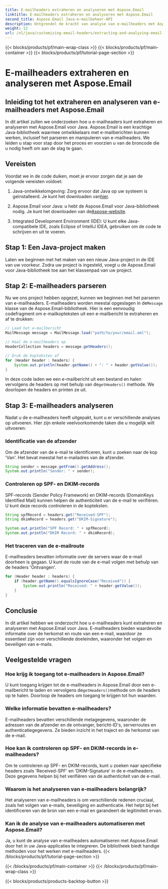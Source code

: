 ```yaml
---
title: E-mailheaders extraheren en analyseren met Aspose.Email
linktitle: E-mailheaders extraheren en analyseren met Aspose.Email
second_title: Aspose.Email Java-e-mailbeheer-API
description: Ontgrendel de kracht van analyse van e-mailheaders met Aspose.Email voor Java. Leer hoe u e-mailheaders kunt extraheren en analyseren voor verbeterde e-mailtracking en beveiliging.
weight: 12
url: /nl/java/customizing-email-headers/extracting-and-analyzing-email-headers/
---
```


{{< blocks/products/pf/main-wrap-class >}}
{{< blocks/products/pf/main-container >}}
{{< blocks/products/pf/tutorial-page-section >}}

# E-mailheaders extraheren en analyseren met Aspose.Email


## Inleiding tot het extraheren en analyseren van e-mailheaders met Aspose.Email

In dit artikel zullen we onderzoeken hoe u e-mailheaders kunt extraheren en analyseren met Aspose.Email voor Java. Aspose.Email is een krachtige Java-bibliotheek waarmee ontwikkelaars met e-mailberichten kunnen werken, inclusief het parseren en manipuleren van e-mailheaders. We leiden u stap voor stap door het proces en voorzien u van de broncode die u nodig heeft om aan de slag te gaan.

## Vereisten

Voordat we in de code duiken, moet je ervoor zorgen dat je aan de volgende vereisten voldoet:

1.  Java-ontwikkelomgeving: Zorg ervoor dat Java op uw systeem is geïnstalleerd. Je kunt het downloaden van[hier](https://www.oracle.com/java/technologies/javase-downloads.html).

2.  Aspose.Email voor Java: u hebt de Aspose.Email voor Java-bibliotheek nodig. Je kunt het downloaden van de[Aspose-website](https://releases.aspose.com/email/java/).

3. Integrated Development Environment (IDE): U kunt elke Java-compatibele IDE, zoals Eclipse of IntelliJ IDEA, gebruiken om de code te schrijven en uit te voeren.

## Stap 1: Een Java-project maken

Laten we beginnen met het maken van een nieuw Java-project in de IDE van uw voorkeur. Zodra uw project is ingesteld, voegt u de Aspose.Email voor Java-bibliotheek toe aan het klassenpad van uw project.

## Stap 2: E-mailheaders parseren

 Nu we ons project hebben opgezet, kunnen we beginnen met het parseren van e-mailheaders. E-mailheaders worden meestal opgeslagen in de`Message` klasse van de Aspose.Email-bibliotheek. Hier is een eenvoudig codefragment om e-mailkopteksten uit een e-mailbericht te extraheren en af te drukken:

```java
// Laad het e-mailbericht
MailMessage message = MailMessage.load("path/to/your/email.eml");

// Haal de e-mailheaders op
HeaderCollection headers = message.getHeaders();

// Druk de kopteksten af
for (Header header : headers) {
    System.out.println(header.getName() + ": " + header.getValue());
}
```

 In deze code laden we een e-mailbericht uit een bestand en halen vervolgens de headers op met behulp van de`getHeaders()` methode. We doorlopen de headers en printen ze uit.

## Stap 3: E-mailheaders analyseren

Nadat u de e-mailheaders heeft uitgepakt, kunt u er verschillende analyses op uitvoeren. Hier zijn enkele veelvoorkomende taken die u mogelijk wilt uitvoeren:

### Identificatie van de afzender

Om de afzender van de e-mail te identificeren, kunt u zoeken naar de kop 'Van'. Het bevat meestal het e-mailadres van de afzender.

```java
String sender = message.getFrom().getAddress();
System.out.println("Sender: " + sender);
```

### Controleren op SPF- en DKIM-records

SPF-records (Sender Policy Framework) en DKIM-records (DomainKeys Identified Mail) kunnen helpen de authenticiteit van de e-mail te verifiëren. U kunt deze records controleren in de kopteksten.

```java
String spfRecord = headers.get("Received-SPF");
String dkimRecord = headers.get("DKIM-Signature");

System.out.println("SPF Record: " + spfRecord);
System.out.println("DKIM Record: " + dkimRecord);
```

### Het traceren van de e-mailroute

E-mailheaders bevatten informatie over de servers waar de e-mail doorheen is gegaan. U kunt de route van de e-mail volgen met behulp van de headers 'Ontvangen'.

```java
for (Header header : headers) {
    if (header.getName().equalsIgnoreCase("Received")) {
        System.out.println("Received: " + header.getValue());
    }
}
```

## Conclusie

In dit artikel hebben we onderzocht hoe u e-mailheaders kunt extraheren en analyseren met Aspose.Email voor Java. E-mailheaders bieden waardevolle informatie over de herkomst en route van een e-mail, waardoor ze essentieel zijn voor verschillende doeleinden, waaronder het volgen en beveiligen van e-mails.

## Veelgestelde vragen

### Hoe krijg ik toegang tot e-mailheaders in Aspose.Email?

 U kunt toegang krijgen tot de e-mailheaders in Aspose.Email door een e-mailbericht te laden en vervolgens de`getHeaders()`methode om de headers op te halen. Doorloop de headers om toegang te krijgen tot hun waarden.

### Welke informatie bevatten e-mailheaders?

E-mailheaders bevatten verschillende metagegevens, waaronder de adressen van de afzender en de ontvanger, bericht-ID's, serverroutes en authenticatiegegevens. Ze bieden inzicht in het traject en de herkomst van de e-mail.

### Hoe kan ik controleren op SPF- en DKIM-records in e-mailheaders?

Om te controleren op SPF- en DKIM-records, kunt u zoeken naar specifieke headers zoals 'Received-SPF' en 'DKIM-Signature' in de e-mailheaders. Deze gegevens helpen bij het verifiëren van de authenticiteit van de e-mail.

### Waarom is het analyseren van e-mailheaders belangrijk?

Het analyseren van e-mailheaders is om verschillende redenen cruciaal, zoals het volgen van e-mails, beveiliging en authenticatie. Het helpt bij het identificeren van de bron van een e-mail en garandeert de legitimiteit ervan.

### Kan ik de analyse van e-mailheaders automatiseren met Aspose.Email?

Ja, u kunt de analyse van e-mailheaders automatiseren met Aspose.Email door het in uw Java-applicaties te integreren. De bibliotheek biedt handige methoden voor het werken met e-mailheaders.
{{< /blocks/products/pf/tutorial-page-section >}}

{{< /blocks/products/pf/main-container >}}
{{< /blocks/products/pf/main-wrap-class >}}

{{< blocks/products/products-backtop-button >}}
